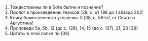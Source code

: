 1. Тождественны ли в Боге бытие и познание?
2. Пролог к произведению тезисов [38, c. от 198 до 1 абзаца 202]
3. Книга божественного утешения. II [38, c. 56-57, от Святого Августина]
4. Проповеди 5а, 5b, 12 (до с. 128), 14, 15 (до с. 137), 21, 23 [38]
5. Цитаты в этой папке по [38]